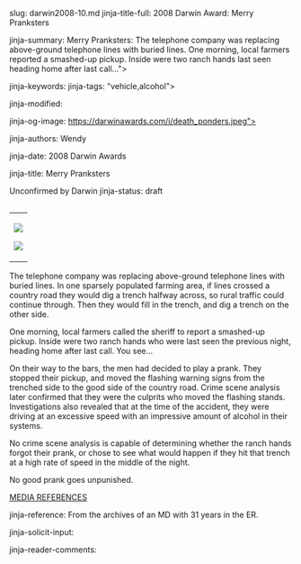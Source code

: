 slug: darwin2008-10.md
jinja-title-full: 2008 Darwin Award: Merry Pranksters

jinja-summary: Merry Pranksters: The telephone company was replacing above-ground telephone lines with buried lines. One morning, local farmers reported a smashed-up pickup. Inside were two ranch hands last seen heading home after last call...">

jinja-keywords:
jinja-tags: "vehicle,alcohol">

jinja-modified:

jinja-og-image: https://darwinawards.com/i/death_ponders.jpeg">

jinja-authors: Wendy

jinja-date: 2008 Darwin Awards


jinja-title: Merry Pranksters

Unconfirmed by Darwin
jinja-status: draft
<TABLE border=0 align=right><TR><TD align=center>

<A href="/cgi/search.pl?keywords=category%3Dvehicle&swishindex=stories.data&show_description=yes&maxdisplay=10&maxresults=50"><IMG src="/i/icon/car.jpg" border=0></A>

<A href="/cgi/search.pl?keywords=category%3Dalcohol&swishindex=stories.data&show_description=yes&maxdisplay=10&maxresults=50"><IMG src="/i/icon/beer.gif" border=0></A>

</TD></TR></TABLE>

The telephone company was replacing above-ground telephone lines with
buried lines. In one sparsely populated farming area, if lines crossed a
country road they would dig a trench halfway across, so rural traffic could
continue through. Then they would fill in the trench, and dig a trench on
the other side.

One morning, local farmers called the sheriff to report a smashed-up
pickup.	 Inside were two ranch hands who were last seen the previous night,
heading home after last call. You see...

On their way to the bars, the men had decided to play a prank.	They
stopped their pickup, and moved the flashing warning signs from the
trenched side to the good side of the country road. Crime scene analysis
later confirmed that they were the culprits who moved the flashing stands.
Investigations also revealed that at the time of the accident, they were
driving at an excessive speed with an impressive amount of alcohol in their
systems.

No crime scene analysis is capable of determining whether the ranch hands
forgot their prank, or chose to see what would happen if they hit that
trench at a high rate of speed in the middle of the night.

No good prank goes unpunished.

<A href="http://darwinawards.com/slush/200803/pending20080303-173131.html">MEDIA REFERENCES</A>

jinja-reference: From the archives of an MD with 31 years in the ER.

jinja-solicit-input:

jinja-reader-comments:



<!--#include file=nav_2008.html -->


